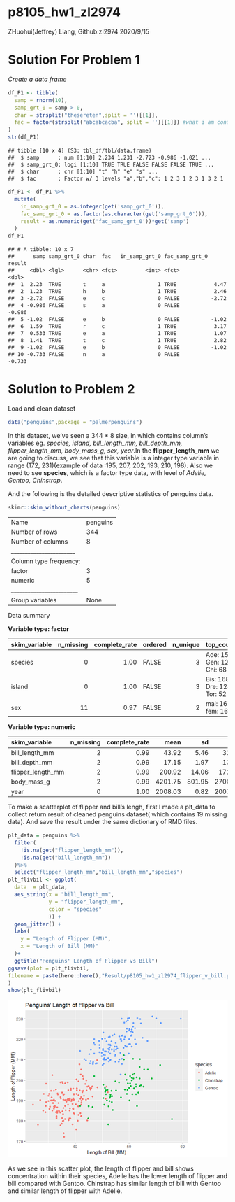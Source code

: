 p8105\_hw1\_zl2974
================
ZHuohui(Jeffrey) Liang, Github:zl2974
2020/9/15

# Solution For Problem 1

*Create a data frame*

``` r
df_P1 <- tibble(
  samp = rnorm(10),
  samp_grt_0 = samp > 0,
  char = strsplit("thesereten",split = '')[[1]],
  fac = factor(strsplit("abcabcacba", split = '')[[1]]) #what i am confusing here is that this function create list, and list() and c() behave so inconsistantly in R, is there any good sugguestion to avoid list() overall? Or good way to detected before bugging?
)
str(df_P1)
```

    ## tibble [10 x 4] (S3: tbl_df/tbl/data.frame)
    ##  $ samp      : num [1:10] 2.234 1.231 -2.723 -0.986 -1.021 ...
    ##  $ samp_grt_0: logi [1:10] TRUE TRUE FALSE FALSE FALSE TRUE ...
    ##  $ char      : chr [1:10] "t" "h" "e" "s" ...
    ##  $ fac       : Factor w/ 3 levels "a","b","c": 1 2 3 1 2 3 1 3 2 1

``` r
df_P1 <- df_P1 %>%
  mutate(
    in_samp_grt_0 = as.integer(get('samp_grt_0')),
    fac_samp_grt_0 = as.factor(as.character(get('samp_grt_0'))),
    result = as.numeric(get('fac_samp_grt_0'))*get('samp')
  )
df_P1
```

    ## # A tibble: 10 x 7
    ##      samp samp_grt_0 char  fac   in_samp_grt_0 fac_samp_grt_0 result
    ##     <dbl> <lgl>      <chr> <fct>         <int> <fct>           <dbl>
    ##  1  2.23  TRUE       t     a                 1 TRUE            4.47 
    ##  2  1.23  TRUE       h     b                 1 TRUE            2.46 
    ##  3 -2.72  FALSE      e     c                 0 FALSE          -2.72 
    ##  4 -0.986 FALSE      s     a                 0 FALSE          -0.986
    ##  5 -1.02  FALSE      e     b                 0 FALSE          -1.02 
    ##  6  1.59  TRUE       r     c                 1 TRUE            3.17 
    ##  7  0.533 TRUE       e     a                 1 TRUE            1.07 
    ##  8  1.41  TRUE       t     c                 1 TRUE            2.82 
    ##  9 -1.02  FALSE      e     b                 0 FALSE          -1.02 
    ## 10 -0.733 FALSE      n     a                 0 FALSE          -0.733

# Solution to Problem 2

Load and clean dataset

``` r
data("penguins",package = "palmerpenguins")
```

In this dataset, we’ve seen a 344 \* 8 size, in which contains column’s
variables eg. *species, island, bill\_length\_mm, bill\_depth\_mm,
flipper\_length\_mm, body\_mass\_g, sex, year*.In the
**flipper\_length\_mm** we are going to discuss, we see that this
variable is a integer type variable in range (172, 231)(example of data
:195, 207, 202, 193, 210, 198). Also we need to see **species**, which
is a factor type data, with level of *Adelie, Gentoo, Chinstrap*.

And the following is the detailed descriptive statistics of penguins
data.

``` r
skimr::skim_without_charts(penguins)
```

|                                                  |          |
| :----------------------------------------------- | :------- |
| Name                                             | penguins |
| Number of rows                                   | 344      |
| Number of columns                                | 8        |
| \_\_\_\_\_\_\_\_\_\_\_\_\_\_\_\_\_\_\_\_\_\_\_   |          |
| Column type frequency:                           |          |
| factor                                           | 3        |
| numeric                                          | 5        |
| \_\_\_\_\_\_\_\_\_\_\_\_\_\_\_\_\_\_\_\_\_\_\_\_ |          |
| Group variables                                  | None     |

Data summary

**Variable type: factor**

| skim\_variable | n\_missing | complete\_rate | ordered | n\_unique | top\_counts                 |
| :------------- | ---------: | -------------: | :------ | --------: | :-------------------------- |
| species        |          0 |           1.00 | FALSE   |         3 | Ade: 152, Gen: 124, Chi: 68 |
| island         |          0 |           1.00 | FALSE   |         3 | Bis: 168, Dre: 124, Tor: 52 |
| sex            |         11 |           0.97 | FALSE   |         2 | mal: 168, fem: 165          |

**Variable type: numeric**

| skim\_variable      | n\_missing | complete\_rate |    mean |     sd |     p0 |     p25 |     p50 |    p75 |   p100 |
| :------------------ | ---------: | -------------: | ------: | -----: | -----: | ------: | ------: | -----: | -----: |
| bill\_length\_mm    |          2 |           0.99 |   43.92 |   5.46 |   32.1 |   39.23 |   44.45 |   48.5 |   59.6 |
| bill\_depth\_mm     |          2 |           0.99 |   17.15 |   1.97 |   13.1 |   15.60 |   17.30 |   18.7 |   21.5 |
| flipper\_length\_mm |          2 |           0.99 |  200.92 |  14.06 |  172.0 |  190.00 |  197.00 |  213.0 |  231.0 |
| body\_mass\_g       |          2 |           0.99 | 4201.75 | 801.95 | 2700.0 | 3550.00 | 4050.00 | 4750.0 | 6300.0 |
| year                |          0 |           1.00 | 2008.03 |   0.82 | 2007.0 | 2007.00 | 2008.00 | 2009.0 | 2009.0 |

To make a scatterplot of flipper and bill’s lengh, first I made a
plt\_data to collect return result of cleaned penguins dataset( which
contains 19 missing data). And save the result under the same dictionary
of RMD files.

``` r
plt_data = penguins %>%
  filter(
    !is.na(get("flipper_length_mm")),
    !is.na(get("bill_length_mm"))
  )%>%
  select("flipper_length_mm","bill_length_mm","species")
plt_flivbil <- ggplot(
  data  = plt_data,
  aes_string(x = "bill_length_mm",
             y = "flipper_length_mm",
             color = "species"
             )) +
  geom_jitter() +
  labs(
    y = "Length of Flipper (MM)",
    x = "Length of Bill (MM)"
  )+
  ggtitle("Penguins' Length of Flipper vs Bill")
ggsave(plot = plt_flivbil,
filename = paste(here::here(),"Result/p8105_hw1_zl2974_flipper_v_bill.png",sep="/")
)
show(plt_flivbil)
```

![](p8105_hw1_zl2974_files/figure-gfm/scatterplot-1.png)<!-- -->

As we see in this scatter plot, the length of flipper and bill shows
concentration within their species, Adelle has the lower length of
flipper and bill compared with Gentoo. Chinstrap has similar length of
bill with Gentoo and similar length of flipper with Adelle.
